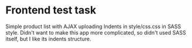 # Frontend test task


Simple product list with AJAX uploading
Indents in style/css.css in SASS style. Didn't want to make this app more complicated, so didn't used SASS itself, but I like its indents structure. 